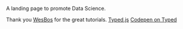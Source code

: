 
A landing page to promote Data Science.

Thank you [WesBos](https://flexbox.io/) for the great tutorials.
[Typed.js](https://github.com/mattboldt/typed.js/)
[Codepen on Typed](https://codepen.io/sajidshah/pen/YPZBKM)
